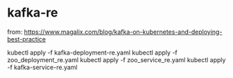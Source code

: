 # kafka-re


from: https://www.magalix.com/blog/kafka-on-kubernetes-and-deploying-best-practice

kubectl apply -f kafka-deployment-re.yaml
kubectl apply -f zoo_deployment_re.yaml
kubectl apply -f zoo_service_re.yaml
kubectl apply -f kafka-service-re.yaml
